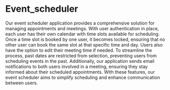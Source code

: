 # Event_scheduler
Our event scheduler application provides a comprehensive solution for managing appointments and meetings. With user authentication in place, each user has their own calendar with time slots available for scheduling. Once a time slot is booked by one user, it becomes locked, ensuring that no other user can book the same slot at that specific time and day. Users also have the option to edit their meeting time if needed. To streamline the process, past dates are restricted from selection, preventing users from scheduling events in the past. Additionally, our application sends email notifications to both users involved in a meeting, ensuring they stay informed about their scheduled appointments. With these features, our event scheduler aims to simplify scheduling and enhance communication between users.
